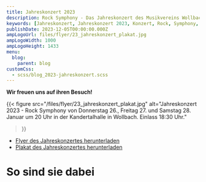 ```yaml
---
title: Jahreskonzert 2023
description: Rock Symphony - Das Jahreskonzert des Musikvereins Wollbach im Jahr 2023.
keywords: [Jahreskonzert, Jahreskonzert 2023, Konzert, Rock, Symphony, Deep Purple, Scorpions]
publishDate: 2023-12-05T00:00:00.000Z
ampLogoUrl: files/flyer/23_jahreskonzert_plakat.jpg
ampLogoWidth: 1000
ampLogoHeight: 1433
menu:
  blog:
    parent: blog
customCss:
  - scss/blog_2023-jahreskonzert.scss
---
```




**Wir freuen uns auf ihren Besuch!**

{{< figure src="/files/flyer/23_jahreskonzert_plakat.jpg"
           alt="Jahreskonzert 2023 - Rock Symphony von Donnerstag 26., Freitag 27. und Samstag 28. Januar um 20 Uhr in der Kandertalhalle in Wollbach. Einlass 18:30 Uhr."
>}}

- [Flyer des Jahreskonzertes herunterladen](/files/flyer/23_jahreskonzert_flyer.pdf)
- [Plakat des Jahreskonzertes herunterladen](/files/flyer/23_jahreskonzert_plakat.pdf)

# So sind sie dabei
